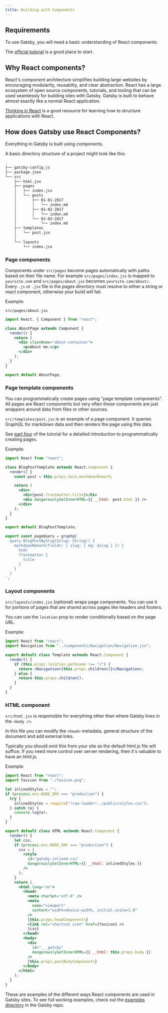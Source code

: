 ```yaml
---
title: Building with Components
---
```


## Requirements

To use Gatsby, you will need a basic understanding of React components.

The [official tutorial](https://reactjs.org/tutorial/tutorial.html)
is a good place to start.

## Why React components?

React's component architecture simplifies building large websites by encouraging
modularity, reusabilty, and clear abstraction. React has a large ecosystem of
open source components, tutorials, and tooling that can be used seamlessly for
building sites with Gatsby. Gatsby is built to behave almost exactly like a
normal React application.

[Thinking in React](https://facebook.github.io/react/docs/thinking-in-react.html)
is a good resource for learning how to structure applications with React.

## How does Gatsby use React Components?

Everything in Gatsby is built using components.

A basic directory structure of a project might look like this:

```sh
.
├── gatsby-config.js
├── package.json
└── src
    ├── html.jsx
    ├── pages
    │   ├── index.jsx
    │   └── posts
    │       ├── 01-01-2017
    │       │   └── index.md
    │       ├── 01-02-2017
    │       │   └── index.md
    │       └── 01-03-2017
    │           └── index.md
    ├── templates
    │   └── post.jsx
    │
    └── layouts
        └── index.jsx
```

### Page components

Components under `src/pages` become pages automatically with paths based on
their file name. For example `src/pages/index.jsx` is mapped to `yoursite.com`
and `src/pages/about.jsx` becomes `yoursite.com/about/`. Every `.js` or `.jsx`
file in the pages directory must resolve to either a string or react component,
otherwise your build will fail.

Example:

`src/pages/about.jsx`

```jsx
import React, { Component } from "react";

class AboutPage extends Component {
  render() {
    return (
      <div className="about-container">
        <p>About me.</p>
      </div>
    );
  }
}

export default AboutPage;
```

### Page template components

You can programmatically create pages using "page template components". All
pages are React components but very often these components are just wrappers around data from files or other sources.

`src/templates/post.jsx` is an example of a page component. It queries GraphQL
for markdown data and then renders the page using this data.

See [part four](/tutorial/part-four/) of the tutorial for a detailed
introduction to programmatically creating pages.

Example:

```jsx
import React from "react";

class BlogPostTemplate extends React.Component {
  render() {
    const post = this.props.data.markdownRemark;

    return (
      <div>
        <h1>{post.frontmatter.title}</h1>
        <div dangerouslySetInnerHTML={{ __html: post.html }} />
      </div>
    );
  }
}

export default BlogPostTemplate;

export const pageQuery = graphql`
  query BlogPostBySlug($slug: String!) {
    markdownRemark(fields: { slug: { eq: $slug } }) {
      html
      frontmatter {
        title
      }
    }
  }
`;
```

### Layout components

`src/layouts/index.jsx` (optional) wraps page components. You can use it for
portions of pages that are shared across pages like headers and footers.

You can use the `location` prop to render conditionally based on the page
URL.

Example:

```jsx
import React from "react";
import Navigation from "../components/Navigation/Navigation.jsx";

export default class Template extends React.Component {
  render() {
    if (this.props.location.pathname !== "/") {
      return <Navigation>{this.props.children()}</Navigation>;
    } else {
      return this.props.children();
    }
  }
}
```

### HTML component

`src/html.jsx` is responsible for everything other than where Gatsby lives in
the `<body />`.

In this file you can modify the `<head>` metadata, general structure of the
document and add external links.

Typically you should omit this from your site as the default html.js file will
suffice. If you need more control over server rendering, then it's valuable to
have an html.js.

Example:

```jsx
import React from "react";
import favicon from "./favicon.png";

let inlinedStyles = "";
if (process.env.NODE_ENV === "production") {
  try {
    inlinedStyles = require("!raw-loader!../public/styles.css");
  } catch (e) {
    console.log(e);
  }
}

export default class HTML extends React.Component {
  render() {
    let css;
    if (process.env.NODE_ENV === "production") {
      css = (
        <style
          id="gatsby-inlined-css"
          dangerouslySetInnerHTML={{ __html: inlinedStyles }}
        />
      );
    }
    return (
      <html lang="en">
        <head>
          <meta charSet="utf-8" />
          <meta
            name="viewport"
            content="width=device-width, initial-scale=1.0"
          />
          {this.props.headComponents}
          <link rel="shortcut icon" href={favicon} />
          {css}
        </head>
        <body>
          <div
            id="___gatsby"
            dangerouslySetInnerHTML={{ __html: this.props.body }}
          />
          {this.props.postBodyComponents}
        </body>
      </html>
    );
  }
}
```

These are examples of the different ways React components are used in Gatsby
sites. To see full working examples, check out the
[examples directory](https://github.com/gatsbyjs/gatsby/tree/master/examples) in
the Gatsby repo.
